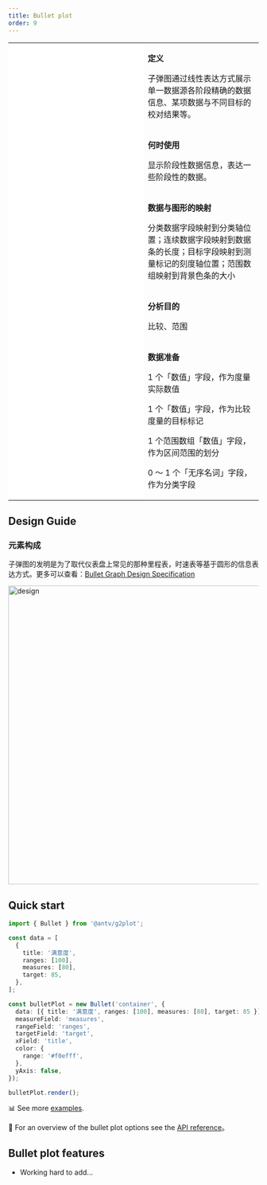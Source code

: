 ```yaml
---
title: Bullet plot
order: 9
---
```


<div class="manual-docs">
  <div data-card-type="block" data-lake-card="table" id="pLwYV" class="">
      <table
        class="lake-table"
        style="width: 100%; outline: none; border-collapse: collapse"
      >
        <colgroup>
          <col width="425" span="1" />
          <col width="340" span="1" />
        </colgroup>
        <tbody>
          <tr style="height: 33px">
            <td colspan="1" rowspan="5" style="background: #fff">
              <playground path="progress-plots/bullet/demo/grouped.ts"></playground>
            </td>
            <td class="style1">
              <p><strong>定义</strong></p>
              <p>
                <span class="lake-fontsize-12">子弹图通过线性表达方式展示单一数据源各阶段精确的数据信息、某项数据与不同目标的校对结果等。</span>
              </p>
            </td>
          </tr>
          <tr style="height: 33px">
            <td class="style1">
              <p><strong>何时使用</strong></p>
              <p><span class="lake-fontsize-12">显示阶段性数据信息，表达一些阶段性的数据。</span></p>
            </td>
          </tr>
          <tr style="height: 33px">
            <td class="style1">
              <p><strong>数据与图形的映射</strong></p>
              <p class="lake-fontsize-12">分类数据字段映射到分类轴位置；连续数据字段映射到数据条的长度；目标字段映射到测量标记的刻度轴位置；范围数组映射到背景色条的大小</p>
            </td>
          </tr>
          <tr style="height: 33px">
            <td colspan="1">
              <p><strong>分析目的</strong></p>
              <p><span class="lake-fontsize-12">比较、范围</span></p>
            </td>
          </tr>
          <tr style="height: 33px">
            <td colspan="1">
              <p><strong>数据准备</strong></p>
              <p><span class="lake-fontsize-12">1 个「数值」字段，作为度量实际数值</span></p>
              <p><span class="lake-fontsize-12">1 个「数值」字段，作为比较度量的目标标记</span></p>
              <p><span class="lake-fontsize-12">1 个范围数组「数值」字段，作为区间范围的划分</span></p>
              <p><span class="lake-fontsize-12">0 ～ 1 个「无序名词」字段，作为分类字段</span></p>
            </td>
          </tr>
        </tbody>
      </table>
    </div>

## Design Guide

### 元素构成

子弹图的发明是为了取代仪表盘上常见的那种里程表，时速表等基于圆形的信息表达方式。更多可以查看：[Bullet Graph Design Specification](https://www.perceptualedge.com/articles/misc/Bullet_Graph_Design_Spec.pdf)

<img alt="design" src="https://zos.alipayobjects.com/rmsportal/DkOloAVoymGGRJgmezOc.png" width='600'>

## Quick start

<div class='sign'>

```ts
import { Bullet } from '@antv/g2plot';

const data = [
  {
    title: '满意度',
    ranges: [100],
    measures: [80],
    target: 85,
  },
];

const bulletPlot = new Bullet('container', {
  data: [{ title: '满意度', ranges: [100], measures: [80], target: 85 }],
  measureField: 'measures',
  rangeField: 'ranges',
  targetField: 'target',
  xField: 'title',
  color: {
    range: '#f0efff',
  },
  yAxis: false,
});

bulletPlot.render();
```

</div>

📊 See more <a href="/en/examples/progress-plots/bullet" target='blank'>examples</a>.

🎨 For an overview of the bullet plot options see the [API reference](/en/docs/api/plots/bullet)。

</div>

## Bullet plot features

- Working hard to add...